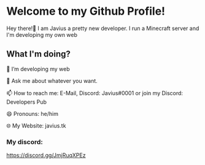 # Welcome to my Github Profile!
Hey there!👋 I am Javius a pretty new developer. I run a Minecraft server and I'm developing my own web

## What I'm doing?

🔧 I’m developing my web

💬 Ask me about whatever you want.

📫 How to reach me: E-Mail, Discord: Javius#0001 or join my Discord:
Developers Pub

😄 Pronouns: he/him

🌐 My Website: javius.tk

### My discord:
https://discord.gg/JmjRuqXPEz
